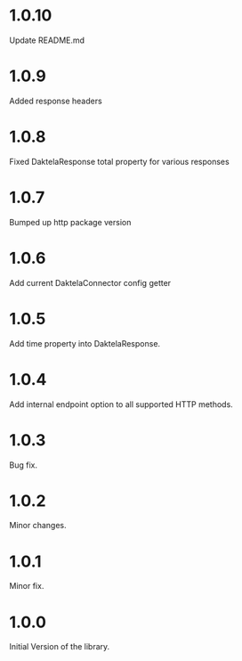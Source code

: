 # 1.0.10

Update README.md

# 1.0.9

Added response headers

# 1.0.8

Fixed DaktelaResponse total property for various responses

# 1.0.7

Bumped up http package version

# 1.0.6

Add current DaktelaConnector config getter

# 1.0.5

Add time property into DaktelaResponse.

# 1.0.4

Add internal endpoint option to all supported HTTP methods.

# 1.0.3

Bug fix.

# 1.0.2

Minor changes.

# 1.0.1

Minor fix.

# 1.0.0

Initial Version of the library.

